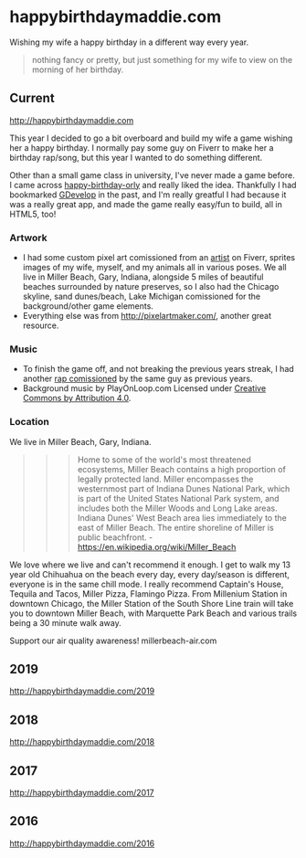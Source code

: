 # happybirthdaymaddie.com
Wishing my wife a happy birthday in a different way every year.

> nothing fancy or pretty, but just something for my wife to view on the morning of her birthday.

## Current
http://happybirthdaymaddie.com

This year I decided to go a bit overboard and build my wife a game wishing her a happy birthday. I normally pay some guy on Fiverr to make her a birthday rap/song, but this year I wanted to do something different.

Other than a small game class in university, I've never made a game before. I came across [happy-birthday-orly](http://happy-birthday-orly.herokuapp.com/) and really liked the idea. Thankfully I had bookmarked [GDevelop](https://gdevelop-app.com/) in the past, and I'm really greatful I had because it was a really great app, and made the game really easy/fun to build, all in HTML5, too!

### Artwork
- I had some custom pixel art comissioned from an [artist](https://www.fiverr.com/benrittmann/make-16bit-sprites-for-rpgs) on Fiverr, sprites images of my wife, myself, and my animals all in various poses. We all live in Miller Beach, Gary, Indiana, alongside 5 miles of beautiful beaches surrounded by nature preserves, so I also had the Chicago skyline, sand dunes/beach, Lake Michigan comissioned for the background/other game elements.
- Everything else was from http://pixelartmaker.com/, another great resource.

### Music
- To finish the game off, and not breaking the previous years streak, I had another [rap comissioned](https://www.fiverr.com/burtonm6/record-a-rap-verse-or-hook) by the same guy as previous years.
- Background music by PlayOnLoop.com Licensed under [Creative Commons by Attribution 4.0](https://creativecommons.org/licenses/by/4.0/).

### Location
We live in Miller Beach, Gary, Indiana.
>>> Home to some of the world's most threatened ecosystems, Miller Beach contains a high proportion of legally protected land. Miller encompasses the westernmost part of Indiana Dunes National Park, which is part of the United States National Park system, and includes both the Miller Woods and Long Lake areas. Indiana Dunes' West Beach area lies immediately to the east of Miller Beach. The entire shoreline of Miller is public beachfront.
    - https://en.wikipedia.org/wiki/Miller_Beach

We love where we live and can't recommend it enough. I get to walk my 13 year old Chihuahua on the beach every day, every day/season is different, everyone is in the same chill mode. I really recommend Captain's House, Tequila and Tacos, Miller Pizza, Flamingo Pizza. From Millenium Station in downtown Chicago, the Miller Station of the South Shore Line train will take you to downtown Miller Beach, with Marquette Park Beach and various trails being a 30 minute walk away.

Support our air quality awareness! millerbeach-air.com

## 2019
http://happybirthdaymaddie.com/2019

## 2018
http://happybirthdaymaddie.com/2018

## 2017
http://happybirthdaymaddie.com/2017

## 2016
http://happybirthdaymaddie.com/2016
